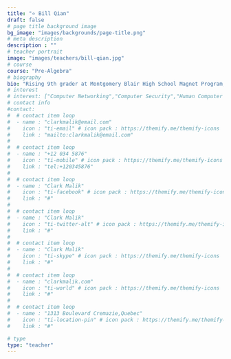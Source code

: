 ```yaml
---
title: "⭐️ Bill Qian"
draft: false
# page title background image
bg_image: "images/backgrounds/page-title.png"
# meta description
description : ""
# teacher portrait
image: "images/teachers/bill-qian.jpg"
# course
course: "Pre-Algebra"
# biography
bio: "Rising 9th grader at Montgomery Blair High School Magnet Program, AIME qualifier, MATHCOUNTS national qualifier in 2023, Distinguished Honor Roll on AMC8 in 2022 and 2023."
# interest
# interest: ["Computer Networking","Computer Security","Human Computer Interfacing"]
# contact info
#contact:
#  # contact item loop
#  - name : "clarkmalik@email.com"
#    icon : "ti-email" # icon pack : https://themify.me/themify-icons
#    link : "mailto:clarkmalik@email.com"
#
#  # contact item loop
#  - name : "+12 034 5876"
#    icon : "ti-mobile" # icon pack : https://themify.me/themify-icons
#    link : "tel:+120345876"
#
#  # contact item loop
#  - name : "Clark Malik"
#    icon : "ti-facebook" # icon pack : https://themify.me/themify-icons
#    link : "#"
#
#  # contact item loop
#  - name : "Clark Malik"
#    icon : "ti-twitter-alt" # icon pack : https://themify.me/themify-icons
#    link : "#"
#
#  # contact item loop
#  - name : "Clark Malik"
#    icon : "ti-skype" # icon pack : https://themify.me/themify-icons
#    link : "#"
#
#  # contact item loop
#  - name : "clarkmalik.com"
#    icon : "ti-world" # icon pack : https://themify.me/themify-icons
#    link : "#"
#
#  # contact item loop
#  - name : "1313 Boulevard Cremazie,Quebec"
#    icon : "ti-location-pin" # icon pack : https://themify.me/themify-icons
#    link : "#"

# type
type: "teacher"
---
```




